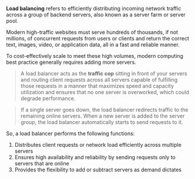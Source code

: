 **Load balancing** refers to efficiently distributing incoming network traffic across a group of backend servers, also known as a server farm or server pool.


Modern high-traffic websites must serve hundreds of thousands, if not millions, of concurrent requests from users or clients and return the correct text, images, video, or application data, all in a fast and reliable manner. 

To cost-effectively scale to meet these high volumes, modern computing best practice generally requires adding more servers.

>A load balancer acts as the **traffic cop** sitting in front of your servers and routing client requests across all servers capable of fulfilling those requests in a manner that maximizes speed and capacity utilization and ensures that no one server is overworked, which could degrade performance. 

>If a single server goes down, the load balancer redirects traffic to the remaining online servers. When a new server is added to the server group, the load balancer automatically starts to send requests to it.

So, a load balancer performs the following functions:
1. Distributes client requests or network load efficiently across multiple servers
2. Ensures high availability and reliability by sending requests only to servers that are online
3. Provides the flexibility to add or subtract servers as demand dictates


